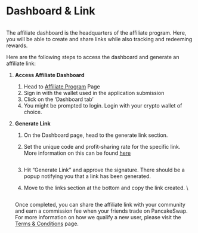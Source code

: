 # Dashboard & Link

<figure><img src="../.gitbook/assets/affiliate-landing-page-07.png" alt=""><figcaption></figcaption></figure>

The affiliate dashboard is the headquarters of the affiliate program. Here, you will be able to create and share links while also tracking and redeeming rewards.

Here are the following steps to access the dashboard and generate an affiliate link:

1. **Access Affiliate Dashboard**&#x20;
   1. Head to [Affiliate Program](https://pancakeswap.finance/affiliates-program) Page&#x20;
   2. Sign in with the wallet used in the application submission
   3. Click on the ‘Dashboard tab’
   4. You might be prompted to login. Login with your crypto wallet of choice.
2.  **Generate Link**

    1. On the Dashboard page, head to the generate link section.&#x20;
    2.  Set the unique code and profit-sharing rate for the specific link. More information on this can be found [here](commission-structure-and-payment.md)\
        &#x20;

        <figure><img src="../.gitbook/assets/affiliate-landing-page-10.png" alt=""><figcaption></figcaption></figure>
    3. Hit “Generate Link” and approve the signature. There should be a popup notifying you that a link has been generated.
    4.  Move to the links section at the bottom and copy the link created. \


        <figure><img src="../.gitbook/assets/affiliate-landing-page-09.png" alt=""><figcaption></figcaption></figure>

    Once completed, you can share the affiliate link with your community and earn a commission fee when your friends trade on PancakeSwap. For more information on how we qualify a new user, please visit the [Terms & Conditions](terms-and-conditions.md) page.

